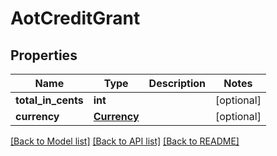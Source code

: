 # AotCreditGrant

## Properties
Name | Type | Description | Notes
------------ | ------------- | ------------- | -------------
**total_in_cents** | **int** |  | [optional] 
**currency** | [**Currency**](Currency.md) |  | [optional] 

[[Back to Model list]](../README.md#documentation-for-models) [[Back to API list]](../README.md#documentation-for-api-endpoints) [[Back to README]](../README.md)


